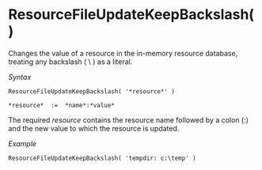 # ResourceFileUpdateKeepBackslash()

Changes the value of a resource in the in-memory resource database, treating any backslash ( \\ ) as a literal.

*Syntax*

```
ResourceFileUpdateKeepBackslash( '*resource*' )

*resource*  :=  *name*:*value*
```

The required *resource* contains the resource name followed by a colon (:) and the new value to which the resource is updated.

*Example*

```
ResourceFileUpdateKeepBackslash( 'tempdir: c:\temp' )
```

 